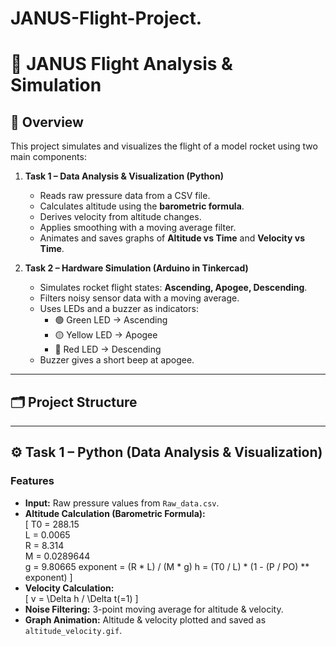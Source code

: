 # JANUS-Flight-Project.
# 🚀 JANUS Flight Analysis & Simulation  

## 📖 Overview  
This project simulates and visualizes the flight of a model rocket using two main components:  

1. **Task 1 – Data Analysis & Visualization (Python)**  
   - Reads raw pressure data from a CSV file.  
   - Calculates altitude using the **barometric formula**.  
   - Derives velocity from altitude changes.  
   - Applies smoothing with a moving average filter.  
   - Animates and saves graphs of **Altitude vs Time** and **Velocity vs Time**.  

2. **Task 2 – Hardware Simulation (Arduino in Tinkercad)**  
   - Simulates rocket flight states: **Ascending, Apogee, Descending**.  
   - Filters noisy sensor data with a moving average.  
   - Uses LEDs and a buzzer as indicators:  
     - 🟢 Green LED → Ascending  
     - 🟡 Yellow LED → Apogee  
     - 🔴 Red LED → Descending  
   - Buzzer gives a short beep at apogee.  

---

## 🗂 Project Structure  

---

## ⚙️ Task 1 – Python (Data Analysis & Visualization)  

### Features  
- **Input:** Raw pressure values from `Raw_data.csv`.  
- **Altitude Calculation (Barometric Formula):**  
  \[
  T0 = 288.15      
    L = 0.0065       
    R = 8.314       
    M = 0.0289644    
    g = 9.80665
    exponent = (R * L) / (M * g)
    h = (T0 / L) * (1 - (P / PO) ** exponent)
  \]  
- **Velocity Calculation:**  
  \[
  v = \Delta h / \Delta t(=1)
  \]  
- **Noise Filtering:** 3-point moving average for altitude & velocity.  
- **Graph Animation:** Altitude & velocity plotted and saved as `altitude_velocity.gif`.  

